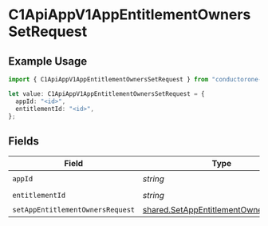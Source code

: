 # C1ApiAppV1AppEntitlementOwnersSetRequest

## Example Usage

```typescript
import { C1ApiAppV1AppEntitlementOwnersSetRequest } from "conductorone-sdk-typescript/sdk/models/operations";

let value: C1ApiAppV1AppEntitlementOwnersSetRequest = {
  appId: "<id>",
  entitlementId: "<id>",
};
```

## Fields

| Field                                                                                                 | Type                                                                                                  | Required                                                                                              | Description                                                                                           |
| ----------------------------------------------------------------------------------------------------- | ----------------------------------------------------------------------------------------------------- | ----------------------------------------------------------------------------------------------------- | ----------------------------------------------------------------------------------------------------- |
| `appId`                                                                                               | *string*                                                                                              | :heavy_check_mark:                                                                                    | N/A                                                                                                   |
| `entitlementId`                                                                                       | *string*                                                                                              | :heavy_check_mark:                                                                                    | N/A                                                                                                   |
| `setAppEntitlementOwnersRequest`                                                                      | [shared.SetAppEntitlementOwnersRequest](../../../sdk/models/shared/setappentitlementownersrequest.md) | :heavy_minus_sign:                                                                                    | N/A                                                                                                   |